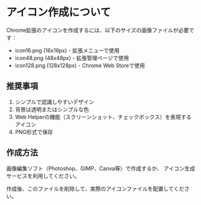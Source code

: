 # アイコン作成について

Chrome拡張のアイコンを作成するには、以下のサイズの画像ファイルが必要です：

- icon16.png (16x16px) - 拡張メニューで使用
- icon48.png (48x48px) - 拡張管理ページで使用  
- icon128.png (128x128px) - Chrome Web Storeで使用

## 推奨事項

1. シンプルで認識しやすいデザイン
2. 背景は透明またはシンプルな色
3. Web Helperの機能（スクリーンショット、チェックボックス）を表現するアイコン
4. PNG形式で保存

## 作成方法

画像編集ソフト（Photoshop、GIMP、Canva等）で作成するか、
アイコン生成サービスを利用してください。

作成後、このファイルを削除して、実際のアイコンファイルを配置してください。
